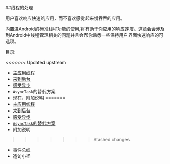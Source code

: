 ##线程的处理

用户喜欢响应快速的应用，而不喜欢感觉起来慢吞吞的应用。

内置进Android的标准线程功能的使用,将有助于你应用的响应速度。这章会会涉及到Android中线程管理相关的问题并且会帮你熟悉一些保持用户界面快速响应的可选项。

目录:

<<<<<<< Updated upstream
* [主应用线程](/DealingWithThreads/TheMainApplicationThread.md)
* [来到后台](/DealingWithThreads/GettingtotheBackground.md)
* [感受异步](/DealingWithThreads/AsyncingFeeling.md)
* `AsyncTask`的替代方案
* 现在，附加说明
=======
* [主应用线程](/DealingWithThread/TheMainApplicationThread.md)
* [来到后台](/DealingWithThread/GettingtotheBackground.md)
* [感受异步](/DealingWithThread/AsyncingFeeling.md)
* [`AsyncTask`的替代方案]()
* 附加说明
>>>>>>> Stashed changes
* 事件总线
* 造访小径
